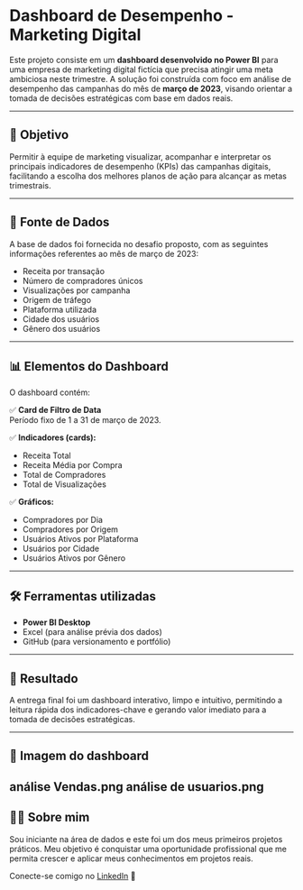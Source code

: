 # Dashboard de Desempenho - Marketing Digital

Este projeto consiste em um **dashboard desenvolvido no Power BI** para uma empresa de marketing digital fictícia que precisa atingir uma meta ambiciosa neste trimestre. A solução foi construída com foco em análise de desempenho das campanhas do mês de **março de 2023**, visando orientar a tomada de decisões estratégicas com base em dados reais.

---

## 🎯 Objetivo

Permitir à equipe de marketing visualizar, acompanhar e interpretar os principais indicadores de desempenho (KPIs) das campanhas digitais, facilitando a escolha dos melhores planos de ação para alcançar as metas trimestrais.

---

## 🧩 Fonte de Dados

A base de dados foi fornecida no desafio proposto, com as seguintes informações referentes ao mês de março de 2023:

- Receita por transação
- Número de compradores únicos
- Visualizações por campanha
- Origem de tráfego
- Plataforma utilizada
- Cidade dos usuários
- Gênero dos usuários

---

## 📊 Elementos do Dashboard

O dashboard contém:

✅ **Card de Filtro de Data**  
Período fixo de 1 a 31 de março de 2023.

✅ **Indicadores (cards):**
- Receita Total
- Receita Média por Compra
- Total de Compradores
- Total de Visualizações

✅ **Gráficos:**
- Compradores por Dia
- Compradores por Origem
- Usuários Ativos por Plataforma
- Usuários por Cidade
- Usuários Ativos por Gênero

---

## 🛠️ Ferramentas utilizadas

- **Power BI Desktop**
- Excel (para análise prévia dos dados)
- GitHub (para versionamento e portfólio)

---

## 🚀 Resultado

A entrega final foi um dashboard interativo, limpo e intuitivo, permitindo a leitura rápida dos indicadores-chave e gerando valor imediato para a tomada de decisões estratégicas.

---

## 📎 Imagem do dashboard

análise Vendas.png
análise de usuarios.png
---

## 👩‍💻 Sobre mim

Sou iniciante na área de dados e este foi um dos meus primeiros projetos práticos. Meu objetivo é conquistar uma oportunidade profissional que me permita crescer e aplicar meus conhecimentos em projetos reais.

Conecte-se comigo no [LinkedIn](https://www.linkedin.com/in/seu-usuario/julianebtoledo) 💼
